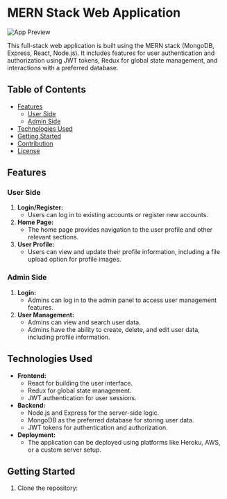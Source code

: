# MERN Stack Web Application

<img src="/frontend/public/download.png" alt="App Preview" />


This full-stack web application is built using the MERN stack (MongoDB, Express, React, Node.js). It includes features for user authentication and authorization using JWT tokens, Redux for global state management, and interactions with a preferred database.

## Table of Contents

- [Features](#features)
  - [User Side](#user-side)
  - [Admin Side](#admin-side)
- [Technologies Used](#technologies-used)
- [Getting Started](#getting-started)
- [Contribution](#contribution)
- [License](#license)

## Features

### User Side

1. **Login/Register:**
   - Users can log in to existing accounts or register new accounts.
2. **Home Page:**
   - The home page provides navigation to the user profile and other relevant sections.
3. **User Profile:**
   - Users can view and update their profile information, including a file upload option for profile images.

### Admin Side

1. **Login:**
   - Admins can log in to the admin panel to access user management features.
2. **User Management:**
   - Admins can view and search user data.
   - Admins have the ability to create, delete, and edit user data, including profile information.

## Technologies Used

- **Frontend:**
  - React for building the user interface.
  - Redux for global state management.
  - JWT authentication for user sessions.
- **Backend:**
  - Node.js and Express for the server-side logic.
  - MongoDB as the preferred database for storing user data.
  - JWT tokens for authentication and authorization.
- **Deployment:**
  - The application can be deployed using platforms like Heroku, AWS, or a custom server setup.

## Getting Started

1. Clone the repository:

